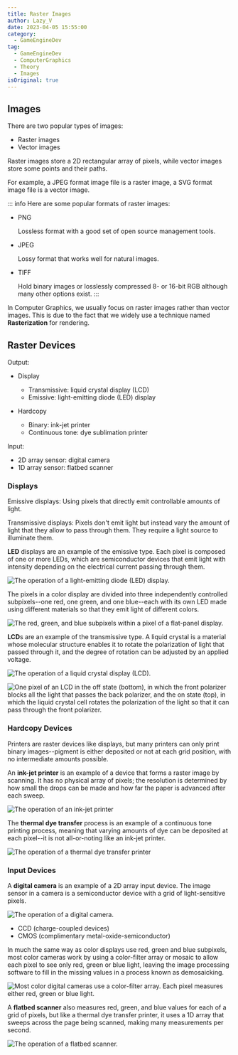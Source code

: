```yaml
---
title: Raster Images
author: Lazy_V
date: 2023-04-05 15:55:00
category:
  - GameEngineDev
tag:
  - GameEngineDev
  - ComputerGraphics
  - Theory
  - Images
isOriginal: true
---
```


## Images

There are two popular types of images:

- Raster images
- Vector images

Raster images store a 2D rectangular array of pixels, while vector images store some points and their paths.

For example, a JPEG format image file is a raster image, a SVG format image file is a vector image.

::: info
Here are some popular formats of raster images:
- PNG
  
  Lossless format with a good set of open source management tools.
- JPEG
  
  Lossy format that works well for natural images.
- TIFF
  
  Hold binary images or losslessly compressed 8- or 16-bit RGB although many other options exist.
:::

In Computer Graphics, we usually focus on raster images rather than vector images. This is due to the fact that we widely use a technique named **Rasterization** for rendering.

## Raster Devices

Output:

- Display
  - Transmissive: liquid crystal display (LCD)
  - Emissive: light-emitting diode (LED) display

- Hardcopy
  - Binary: ink-jet printer
  - Continuous tone: dye sublimation printer

Input:

- 2D array sensor: digital camera
- 1D array sensor: flatbed scanner

### Displays

Emissive displays: Using pixels that directly emit controllable amounts of light.

Transmissive displays: Pixels don't emit light but instead vary the amount of light that they allow to pass through them. They require a light source to illuminate them.

**LED** displays are an example of the emissive type. Each pixel is composed of one or more LEDs, which are semiconductor devices that emit light with intensity depending on the electrical current passing through them.

![The operation of a light-emitting diode (LED) display.](/images/game-engine-dev/basic-theories/LED1.png)

The pixels in a color display are divided into three independently controlled subpixels--one red, one green, and one blue--each with its own LED made using different materials so that they emit light of different colors.

![The red, green, and blue subpixels within a pixel of a flat-panel display.](/images/game-engine-dev/basic-theories/subpixels.png)

**LCD**s are an example of the transmissive type. A liquid crystal is a material whose molecular structure enables it to rotate the polarization of light that passed through it, and the degree of rotation can be adjusted by an applied voltage.

![The operation of a liquid crystal display (LCD).](/images/game-engine-dev/basic-theories/LCD1.png)

![One pixel of an LCD in the off state (bottom), in which the front polarizer blocks all the light that passes the back polarizer, and the on state (top), in which the liquid crystal cell rotates the polarization of the light so that it can pass through the front polarizer.](/images/game-engine-dev/basic-theories/LCD2.png)

### Hardcopy Devices

Printers are raster devices like displays, but many printers can only print binary images--pigment is either deposited or not at each grid position, with no intermediate amounts possible.

An **ink-jet printer** is an example of a device that forms a raster image by scanning. It has no physical array of pixels; the resolution is determined by how small the drops can be made and how far the paper is advanced after each sweep.

![The operation of an ink-jet printer](/images/game-engine-dev/basic-theories/ink-jet-printer.png)

The **thermal dye transfer** process is an example of a continuous tone printing process, meaning that varying amounts of dye can be deposited at each pixel--it is not all-or-noting like an ink-jet printer.

![The operation of a thermal dye transfer printer](/images/game-engine-dev/basic-theories/thermal-dye-transfer-printer.png)

### Input Devices

A **digital camera** is an example of a 2D array input device. The image sensor in a camera is a semiconductor device with a grid of light-sensitive pixels.

![The operation of a digital camera.](/images/game-engine-dev/basic-theories/digital-camera.png)

- CCD (charge-coupled devices)
- CMOS (complimentary metal-oxide-semiconductor)

In much the same way as color displays use red, green and blue subpixels, most color cameras work by using a color-filter array or mosaic to allow each pixel to see only red, green or blue light, leaving the image processing software to fill in the missing values in a process known as demosaicking.

![Most color digital cameras use a color-filter array. Each pixel measures either red, green or blue light.](/images/game-engine-dev/basic-theories/color-filter-array.png)

A **flatbed scanner** also measures red, green, and blue values for each of a grid of pixels, but like a thermal dye transfer printer, it uses a 1D array that sweeps across the page being scanned, making many measurements per second.

![The operation of a flatbed scanner.](/images/game-engine-dev/basic-theories/flatbed-scanner.png)